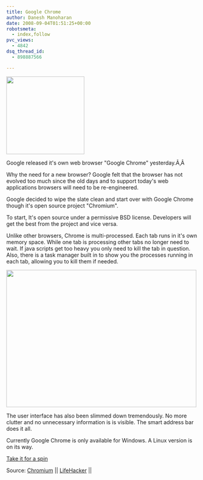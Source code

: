 ```yaml
---
title: Google Chrome
author: Danesh Manoharan
date: 2008-09-04T01:51:25+00:00
robotsmeta:
  - index,follow
pvc_views:
  - 4842
dsq_thread_id:
  - 898887566

---
```

[][1][<img loading="lazy" class="alignnone size-medium wp-image-872" title="Google Chrome" src="/wp-content/uploads/2008/09/chrome-205_noshadow.png" alt="" width="205" height="205" srcset="/wp-content/uploads/2008/09/chrome-205_noshadow.png 205w, /wp-content/uploads/2008/09/chrome-205_noshadow-150x150.png 150w" sizes="(max-width: 205px) 100vw, 205px" />][2]

[][2]Google released it's own web browser "Google Chrome" yesterday.Ã‚Â 

Why the need for a new browser? Google felt that the browser has not evolved too much since the old days and to support today's web applications browsers will need to be re-engineered.

Google decided to wipe the slate clean and start over with Google Chrome though it's open source project "Chromium".

To start, It's open source under a permissive BSD license. Developers will get the best from the project and vice versa.

Unlike other browsers, Chrome is multi-processed. Each tab runs in it's own memory space. While one tab is processing other tabs no longer need to wait. If java scripts get too heavy you only need to kill the tab in question. Also, there is a task manager built in to show you the processes running in each tab, allowing you to kill them if needed.

[<img loading="lazy" class="alignnone size-medium wp-image-871" title="google chrome" src="/wp-content/uploads/2008/09/google-chrome-1-500x362.png" alt="" width="500" height="362" srcset="/wp-content/uploads/2008/09/google-chrome-1-500x362.png 500w, /wp-content/uploads/2008/09/google-chrome-1.png 1086w" sizes="(max-width: 500px) 100vw, 500px" />][1]

The user interface has also been slimmed down tremendously. No more clutter and no unnecessary information is is visible. The smart address bar does it all.

Currently Google Chrome is only available for Windows. A Linux version is on its way.

[Take it for a spin][3]

Source: [Chromium][4] || [LifeHacker][5] ||

 [1]: /wp-content/uploads/2008/09/google-chrome-1.png
 [2]: /wp-content/uploads/2008/09/chrome-205_noshadow.png
 [3]: http://www.google.com/chrome/
 [4]: http://blog.chromium.org/2008/09/welcome-to-chromium_02.html
 [5]: http://lifehacker.com/5044484/google-chrome-first-look